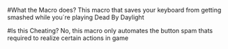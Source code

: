 #What the Macro does?
This macro that saves your keyboard from getting smashed while  you´re playing Dead By Daylight

#Is this Cheating?
No, this macro only automates the button spam thats required to realize certain actions in game

